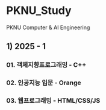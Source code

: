 # PKNU_Study
PKNU Computer &amp; AI Engineering

## 1) 2025 - 1

### 01. 객체지향프로그래밍 - C++
### 02. 인공지능 입문 - Orange
### 03. 웹프로그래밍 - HTML/CSS/JS